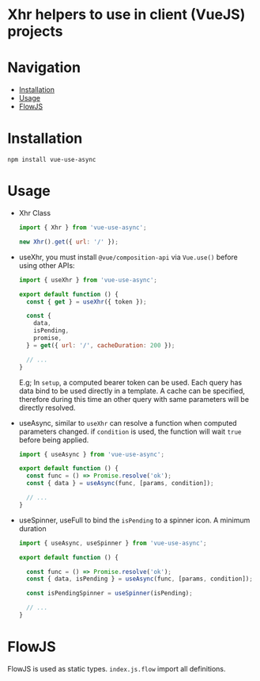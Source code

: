 # Xhr helpers to use in client (VueJS) projects

# Navigation

- [Installation](#Installation)
- [Usage](#Usage)
- [FlowJS](#FlowJS)

# Installation
`npm install vue-use-async`

# Usage
- Xhr Class

  ```javascript
  import { Xhr } from 'vue-use-async';
  
  new Xhr().get({ url: '/' });
  ```

- useXhr, you must install `@vue/composition-api` via `Vue.use()` before using other APIs:
  ```javascript
  import { useXhr } from 'vue-use-async';
  
  export default function () {
    const { get } = useXhr({ token });
  
    const { 
      data, 
      isPending,
      promise,
    } = get({ url: '/', cacheDuration: 200 });
  
    // ...
  }
  
  ```
  E.g; In `setup`, a computed bearer token can be used. Each query has data bind to be used
  directly in a template.
  A cache can be specified, therefore during this time an other query with same parameters will be 
  directly resolved.
  
- useAsync, similar to `useXhr` can resolve a function when computed parameters changed.
  if `condition` is used, the function will wait `true` before being applied.
  ```javascript
  import { useAsync } from 'vue-use-async';
  
  export default function () {
    const func = () => Promise.resolve('ok');
    const { data } = useAsync(func, [params, condition]);
  
    // ...
  }
  ```
  
- useSpinner, useFull to bind the `isPending` to a spinner icon. A minimum duration
  ```javascript
  import { useAsync, useSpinner } from 'vue-use-async';
  
  export default function () {

    const func = () => Promise.resolve('ok');
    const { data, isPending } = useAsync(func, [params, condition]);
  
    const isPendingSpinner = useSpinner(isPending);
  
    // ...
  }
  ```

# FlowJS
FlowJS is used as static types. `index.js.flow` import all definitions. 
